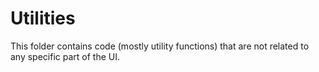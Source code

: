 # Utilities

This folder contains code (mostly utility functions) that are not related to any
specific part of the UI.
